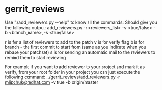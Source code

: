 # gerrit_reviews
Use "./add_reviewers.py --help" to know all the commands:
Should give you the following output:
  add_reviewers.py -r <reviewers_list> -v <true/false> -b <branch_name>, -s <true/false>

r is for a list of reviewers to add to the patch
v is for verify flag
b is for branch - the first commit to start from (same as you indicate when you rebase your patchset)
s is for sending an automatic mail to the reviewers to remind them to start reviewing

For example if you want to add reviewer to your project and mark it as verify,
from your root folder in your project you can just execute the following command:
  ../gerrit_reviews/add_reviewers.py -r mlipchuk@redhat.com -v true -b origin/master
  
